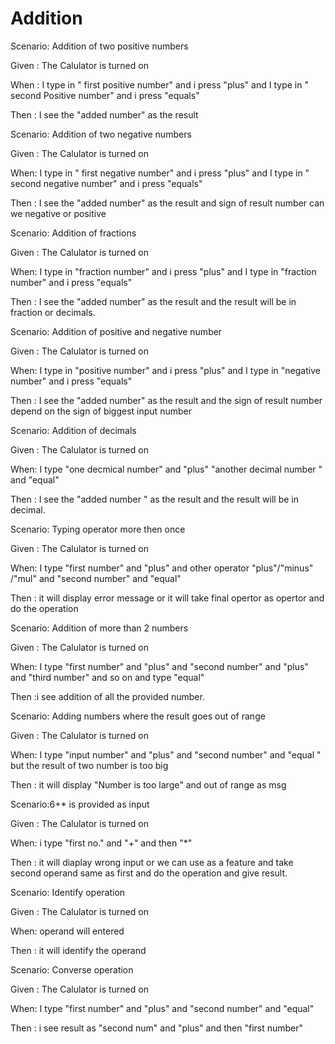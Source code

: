 # Addition
Scenario: Addition of two positive numbers
  
  Given : The Calulator is turned on

  When : I type in " first positive   number" and i press "plus" and I type in " second Positive number" and i press "equals"
  
  Then : I see the "added number" as the result 
  
Scenario: Addition of two negative numbers
  
  Given : The Calulator is turned on
  
  When:  I type in " first negative number" and i press "plus" and I type in " second negative number" and i press "equals"
  
  Then : I see the "added number" as the result and sign of result number can we negative or positive 
  
  Scenario: Addition of fractions
  
  Given : The Calulator is turned on
  
  When:  I type in "fraction number" and i press "plus" and I type in "fraction number" and i press "equals"
  
  Then : I see the "added number" as the result  and the result will be in fraction or decimals.
  
  Scenario: Addition of positive and negative number
  
  Given : The Calulator is turned on
  
  When:  I type in "positive number" and i press "plus" and I type in "negative number" and i press "equals"
  
  Then : I see the "added number" as the result and the sign of result number depend on the sign of biggest input number

  Scenario: Addition of decimals
  
  Given : The Calulator is turned on
  
  When: I type "one decmical number" and  "plus" "another decimal number " and "equal"
  
  Then : I see the "added number " as the result and the result will be in decimal.
  
  Scenario: Typing operator more then once
  
  Given : The Calulator is turned on
  
  When: I type "first number" and "plus" and other operator "plus"/"minus" /"mul" and "second number" and "equal"
  
  Then : it will display error message or it will take final opertor as opertor and do the operation
  
  Scenario: Addition of more than 2 numbers
  
  Given : The Calulator is turned on
  
  When: I type "first  number" and "plus" and "second number" and "plus" and "third number" and so on and type "equal"
  
  Then :i see addition of all  the provided number.
  
  Scenario: Adding numbers where the result goes out of range
  
  Given : The Calulator is turned on
  
  When: I type "input number" and "plus" and "second number" and "equal " but the result of two number is too big
  
  Then : it will display "Number is too large" and out of range as msg 
  
  Scenario:6+* is provided as input
  
  Given : The Calulator is turned on
  
  When:  i type "first no." and "+" and then "*"
  
  Then : it will diaplay wrong input  or we can use as a feature and take second operand same as first and do the operation and give result.

  Scenario: Identify operation
  
  Given : The Calulator is turned on
  
  When: operand will entered 
  
  Then : it will identify the operand
  
  Scenario: Converse operation
  
  Given : The Calulator is turned on
  
  When: I type "first number" and "plus" and "second number" and "equal"
  
  Then : i see result as "second num" and "plus" and then "first number"
